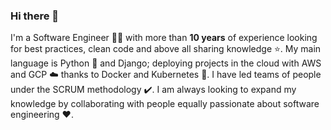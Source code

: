 ### Hi there 👋

I'm a Software Engineer 👨‍💻 with more than **10 years** of experience looking for best practices, clean code and above all sharing knowledge ⭐. My main language is Python 🐍 and Django; deploying projects in the cloud with AWS and GCP ☁️ thanks to Docker and Kubernetes 🚀. I have led teams of people under the SCRUM methodology ✔️. I am always looking to expand my knowledge by collaborating with people equally passionate about software engineering ❤️.
